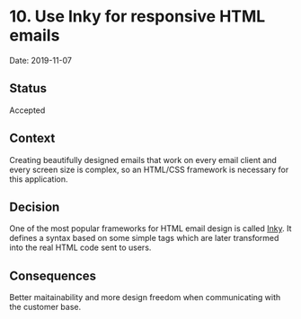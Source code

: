 # 10. Use Inky for responsive HTML emails

Date: 2019-11-07

## Status

Accepted

## Context

Creating beautifully designed emails that work on every email client
and every screen size is complex, so an HTML/CSS framework is
necessary for this application.

## Decision

One of the most popular frameworks for HTML email design is called
[Inky][1]. It defines a syntax based on some simple tags which are
later transformed into the real HTML code sent to users.

## Consequences

Better maitainability and more design freedom when communicating
with the customer base.

[1]: https://foundation.zurb.com/emails.html
